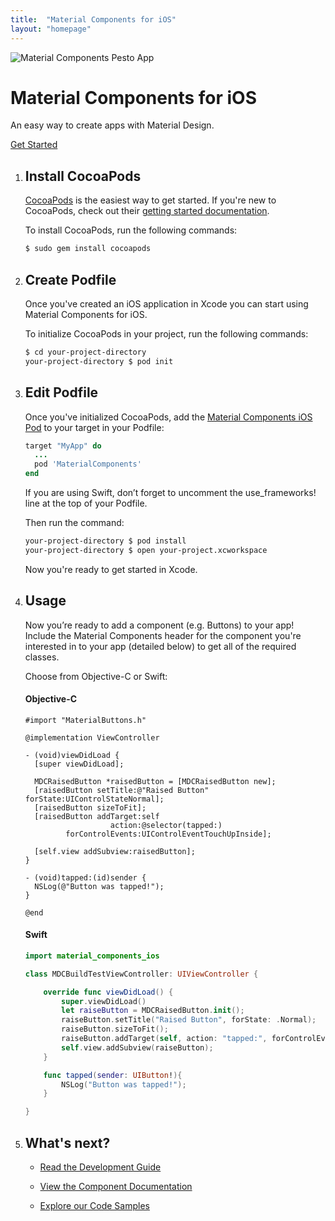 ```yaml
---
title:  "Material Components for iOS"
layout: "homepage"
---
```


![Material Components Pesto App](/images/hero_exampleapp.png)
<!--{: #heroimg }-->

# Material Components for&nbsp;iOS
<!--{: .title }-->

An easy way to create apps with&nbsp;Material&nbsp;Design.
<!--{: .subhead }-->

[Get Started](#quickstart)
<!--{: .button-getstarted }-->

<a name="quickstart"></a>
<!--{: .jumplink }-->

1.  ## Install CocoaPods

    [CocoaPods](https://cocoapods.org/) is the easiest way to get started.
    If you're new to CocoaPods, check out their
    [getting started documentation](https://guides.cocoapods.org/using/getting-started.html).

    To install CocoaPods, run the following commands:

    ~~~ bash
    $ sudo gem install cocoapods
    ~~~


2.  ## Create Podfile

    Once you've created an iOS application in Xcode you can start using
    Material Components for iOS.

    To initialize CocoaPods in your project, run the following commands:

    ~~~ bash
    $ cd your-project-directory
    your-project-directory $ pod init
    ~~~

3.  ## Edit Podfile

    Once you've initialized CocoaPods, add the
    [Material Components iOS Pod](https://cocoapods.org/pods/MaterialComponentsIOS)
    to your target in your Podfile:


    ~~~ ruby
    target "MyApp" do
      ...
      pod 'MaterialComponents'
    end
    ~~~

    If you are using Swift, don’t forget to uncomment the use_frameworks! line
    at the top of your Podfile.

    Then run the command:

    ~~~ bash
    your-project-directory $ pod install
    your-project-directory $ open your-project.xcworkspace
    ~~~

    Now you're ready to get started in Xcode.

4.  ## Usage

    Now you’re ready to add a component (e.g. Buttons) to your app!
    Include the Material Components header for the component you're interested
    in to your app (detailed below) to get all of the required classes.

    Choose from Objective-C or Swift:

    <!--<div class="material-code-render" markdown="1">-->
    #### Objective-C

    ~~~ objc
    #import "MaterialButtons.h"

    @implementation ViewController

    - (void)viewDidLoad {
      [super viewDidLoad];

      MDCRaisedButton *raisedButton = [MDCRaisedButton new];
      [raisedButton setTitle:@"Raised Button" forState:UIControlStateNormal];
      [raisedButton sizeToFit];
      [raisedButton addTarget:self
                       action:@selector(tapped:)
             forControlEvents:UIControlEventTouchUpInside];

      [self.view addSubview:raisedButton];
    }

    - (void)tapped:(id)sender {
      NSLog(@"Button was tapped!");
    }

    @end
    ~~~

    #### Swift

    ~~~swift
    import material_components_ios

    class MDCBuildTestViewController: UIViewController {

        override func viewDidLoad() {
            super.viewDidLoad()
            let raiseButton = MDCRaisedButton.init();
            raiseButton.setTitle("Raised Button", forState: .Normal);
            raiseButton.sizeToFit();
            raiseButton.addTarget(self, action: "tapped:", forControlEvents: .TouchUpInside);
            self.view.addSubview(raiseButton);
        }

        func tapped(sender: UIButton!){
            NSLog("Button was tapped!");
        }

    }
    ~~~
    <!--</div>-->

5.  ## What's next?

    - [Read the Development Guide](/howto/)
      <!--{: .icon-guide }-->

    - [View the Component Documentation](/components/)
      <!--{: .icon-components }-->

    - [Explore our Code Samples](/howto/#sample-code)
      <!--{: .icon-sample }-->
    <!--{: .icon-list }-->
<!--{: .step-sequence }-->
